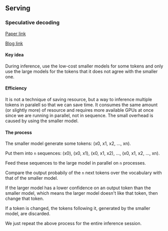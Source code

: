 ## Serving

### Speculative decoding

[Paper link](https://arxiv.org/abs/2211.17192)


[Blog link](https://blog.gopenai.com/understanding-speculative-decoding-for-faster-inference-in-transformers-e604de3e2ae9)

#### Key idea
During inference, use the low-cost smaller models for some tokens and only use the large models for the tokens that it does not agree with the smaller one.

#### Efficiency
It is not a technique of saving resource, but a way to inference multiple tokens in paralell
so that we can save time.
It consumes the same amount (or slightly more) of resource and requires more available GPUs at once since we are running in parallel, not in sequence.
The small overhead is caused by using the smaller model.

#### The process
The smaller model generate some tokens: (x0, x1, x2, ..., xn).

Put them into `n` sequences: (x0), (x0, x1), (x0, x1, x2), ..., (x0, x1, x2, ..., xn).

Feed these sequences to the large model in parallel on `n` processes.

Compare the output probabily of the `n` next tokens over the vocabulary with that of the smaller model.

If the larger model has a lower confidence on an output token than the smaller model, which means the larger model doesn't like that token, then change that token.

If a token is changed, the tokens following it, generated by the smaller model, are discarded.

We just repeat the above process for the entire inference session.
